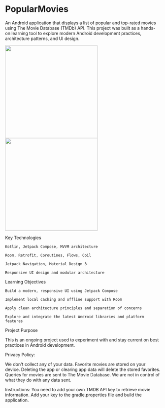 # PopularMovies
An Android application that displays a list of popular and top-rated movies using The Movie Database (TMDb) API. This project was built as a hands-on learning tool to explore modern Android development practices, architecture patterns, and UI design.

<img src=https://github.com/user-attachments/assets/3a4b42d6-6d89-4b37-8427-294ca05dfc86 width=300> <img src=https://github.com/user-attachments/assets/3b412a5a-ef73-4caa-9156-58922f19b93b width=300> 

Key Technologies

    Kotlin, Jetpack Compose, MVVM architecture

    Room, Retrofit, Coroutines, Flows, Coil

    Jetpack Navigation, Material Design 3

    Responsive UI design and modular architecture

Learning Objectives

    Build a modern, responsive UI using Jetpack Compose

    Implement local caching and offline support with Room

    Apply clean architecture principles and separation of concerns

    Explore and integrate the latest Android libraries and platform features

Project Purpose

This is an ongoing project used to experiment with and stay current on best practices in Android development.

Privacy Policy:

We don't collect any of your data.  Favorite movies are stored on your device.  Deleting the app or clearing app data will delete the stored favorites.  Queries for movies are sent to The Movie Database.  We are not in control of what they do with any data sent.

Instructions:  You need to add your own TMDB API key to retrieve movie information.  Add your key to the gradle.properties file and build the application.
